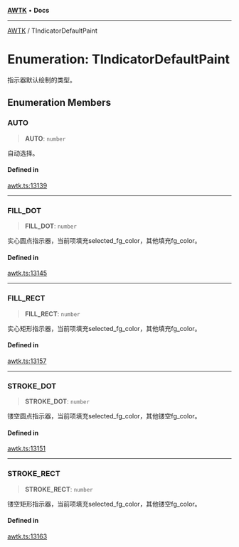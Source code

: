 [**AWTK**](../README.md) • **Docs**

***

[AWTK](../globals.md) / TIndicatorDefaultPaint

# Enumeration: TIndicatorDefaultPaint

指示器默认绘制的类型。

## Enumeration Members

### AUTO

> **AUTO**: `number`

自动选择。

#### Defined in

[awtk.ts:13139](https://github.com/zlgopen/awtk-binding/blob/f59cb588237dd9223284af0eed269ac285d66f8b/tools/code_gen/js/output/awtk.ts#L13139)

***

### FILL\_DOT

> **FILL\_DOT**: `number`

实心圆点指示器，当前项填充selected_fg_color，其他填充fg_color。

#### Defined in

[awtk.ts:13145](https://github.com/zlgopen/awtk-binding/blob/f59cb588237dd9223284af0eed269ac285d66f8b/tools/code_gen/js/output/awtk.ts#L13145)

***

### FILL\_RECT

> **FILL\_RECT**: `number`

实心矩形指示器，当前项填充selected_fg_color，其他填充fg_color。

#### Defined in

[awtk.ts:13157](https://github.com/zlgopen/awtk-binding/blob/f59cb588237dd9223284af0eed269ac285d66f8b/tools/code_gen/js/output/awtk.ts#L13157)

***

### STROKE\_DOT

> **STROKE\_DOT**: `number`

镂空圆点指示器，当前项填充selected_fg_color，其他镂空fg_color。

#### Defined in

[awtk.ts:13151](https://github.com/zlgopen/awtk-binding/blob/f59cb588237dd9223284af0eed269ac285d66f8b/tools/code_gen/js/output/awtk.ts#L13151)

***

### STROKE\_RECT

> **STROKE\_RECT**: `number`

镂空矩形指示器，当前项填充selected_fg_color，其他镂空fg_color。

#### Defined in

[awtk.ts:13163](https://github.com/zlgopen/awtk-binding/blob/f59cb588237dd9223284af0eed269ac285d66f8b/tools/code_gen/js/output/awtk.ts#L13163)
